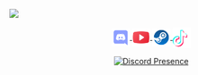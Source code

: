 ![](https://komarev.com/ghpvc/?username=bogdanctx&color=blueviolet)
<p align="center">
   <a href="https://discord.com/users/274838359543775232" target="_blank" rel="nofollow">
      <img src="https://github.com/Bogdanctx/bogdanctx/blob/main//discord.svg" alt="Discord" width="32" align="center">
   </a>
   <a href="https://www.youtube.com/@bogdan2234" target="_blank" rel="nofollow">
      <img src="https://github.com/Bogdanctx/bogdanctx/blob/main//youtube.svg" alt="YouTube" width="32" align="center">
   </a>
   <a href="https://steamcommunity.com/profiles/76561198153944670/" target="_blank" rel="nofollow">
      <img src="https://github.com/Bogdanctx/bogdanctx/blob/main//steam.svg" alt="Steam" width="32" align="center">
   </a>
  <a href="https://www.tiktok.com/@bogdanctx" target="_blank" rel="nofollow">
      <img src="https://github.com/Bogdanctx/bogdanctx/blob/main/tiktok.svg" alt="TikTok" width="32" align="center">
   </a>
</p>

<p align="center">
   <a href="https://discord.com/users/274838359543775232" target="_blank" rel="nofollow">
      <img src="https://lanyard.cnrad.dev/api/274838359543775232" alt="Discord Presence" align="center">
   </a>
</p>
<!--
**Bogdanctx/bogdanctx** is a ✨ _special_ ✨ repository because its `README.md` (this file) appears on your GitHub profile.

Here are some ideas to get you started:

- 🔭 I’m currently working on ...
- 🌱 I’m currently learning ...
- 👯 I’m looking to collaborate on ...
- 🤔 I’m looking for help with ...
- 💬 Ask me about ...
- 📫 How to reach me: ...
- 😄 Pronouns: ...
- ⚡ Fun fact: ...
-->
